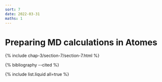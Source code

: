 ```yaml
---
sort: 7
date: 2022-03-31
maths: 1
---
```


# Preparing MD calculations in Atomes

{% include chap-3/section-7/section-7.html %}

{% bibliography --cited %}

{% include list.liquid all=true %}
